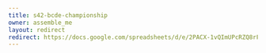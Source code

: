 ```yaml
---
title: s42-bcde-championship
owner: assemble_me
layout: redirect
redirect: https://docs.google.com/spreadsheets/d/e/2PACX-1vQImUPcRZQ8rFfh5lNnuFO7XYWA0NfaE33RPtI6pT6KKNrIWixzDTJJ-xQMAwzKbtjhK_zwVbItwUpk/pubhtml?gid=0&single=true
---
```

